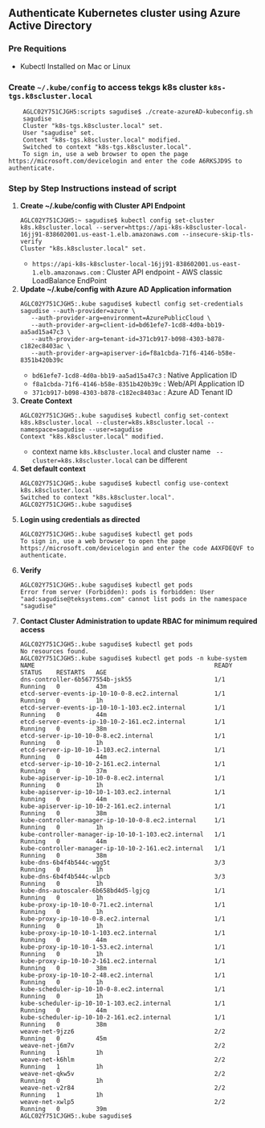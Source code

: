 ##  Authenticate Kubernetes cluster using Azure Active Directory
### Pre Requitions
    
* Kubectl Installed on Mac or Linux 

### Create `~/.kube/config` to access tekgs k8s cluster `k8s-tgs.k8scluster.local`
```
    AGLC02Y751CJGH5:scripts sagudise$ ./create-azureAD-kubeconfig.sh
    sagudise
    Cluster "k8s-tgs.k8scluster.local" set.
    User "sagudise" set.
    Context "k8s-tgs.k8scluster.local" modified.
    Switched to context "k8s-tgs.k8scluster.local".
    To sign in, use a web browser to open the page https://microsoft.com/devicelogin and enter the code A6RKSJD9S to authenticate.
```

### Step by Step Instructions instead of script

1. **Create ~/.kube/config with Cluster API Endpoint**
    ```
    AGLC02Y751CJGH5:~ sagudise$ kubectl config set-cluster k8s.k8scluster.local --server=https://api-k8s-k8scluster-local-16jj91-838602001.us-east-1.elb.amazonaws.com --insecure-skip-tls-verify
    Cluster "k8s.k8scluster.local" set.
    ```
    * `https://api-k8s-k8scluster-local-16jj91-838602001.us-east-1.elb.amazonaws.com` : Cluster API endpoint - AWS classic LoadBalance EndPoint
1. **Update ~/.kube/config with Azure AD Application information**
    ```
    AGLC02Y751CJGH5:.kube sagudise$ kubectl config set-credentials sagudise --auth-provider=azure \
       --auth-provider-arg=environment=AzurePublicCloud \
       --auth-provider-arg=client-id=bd61efe7-1cd8-4d0a-bb19-aa5ad15a47c3 \
       --auth-provider-arg=tenant-id=371cb917-b098-4303-b878-c182ec8403ac \
       --auth-provider-arg=apiserver-id=f8a1cbda-71f6-4146-b58e-8351b420b39c
    ```
    * `bd61efe7-1cd8-4d0a-bb19-aa5ad15a47c3` : Native Application ID
    * `f8a1cbda-71f6-4146-b58e-8351b420b39c` : Web/API Application ID
    * `371cb917-b098-4303-b878-c182ec8403ac` : Azure AD Tenant ID
1. **Create Context**
    ```
    AGLC02Y751CJGH5:.kube sagudise$ kubectl config set-context k8s.k8scluster.local --cluster=k8s.k8scluster.local --namespace=sagudise --user=sagudise
    Context "k8s.k8scluster.local" modified.
    ```
    * context name `k8s.k8scluster.local` and cluster name  ` --cluster=k8s.k8scluster.local` can be different
1. **Set default context**
    ```
    AGLC02Y751CJGH5:.kube sagudise$ kubectl config use-context k8s.k8scluster.local
    Switched to context "k8s.k8scluster.local".
    AGLC02Y751CJGH5:.kube sagudise$
    ```
1. **Login using credentials as directed**
    ```
    AGLC02Y751CJGH5:.kube sagudise$ kubectl get pods
    To sign in, use a web browser to open the page https://microsoft.com/devicelogin and enter the code A4XFDEQVF to authenticate.
    ```
1. **Verify**
    ```
    AGLC02Y751CJGH5:.kube sagudise$ kubectl get pods
    Error from server (Forbidden): pods is forbidden: User "aad:sagudise@teksystems.com" cannot list pods in the namespace "sagudise"
1. **Contact Cluster Administration to update RBAC for minimum required access**
    ```
    AGLC02Y751CJGH5:.kube sagudise$ kubectl get pods
    No resources found.
    AGLC02Y751CJGH5:.kube sagudise$ kubectl get pods -n kube-system
    NAME                                                  READY   STATUS    RESTARTS   AGE
    dns-controller-6b5677554b-jsk55                       1/1     Running   0          43m
    etcd-server-events-ip-10-10-0-8.ec2.internal          1/1     Running   0          1h
    etcd-server-events-ip-10-10-1-103.ec2.internal        1/1     Running   0          44m
    etcd-server-events-ip-10-10-2-161.ec2.internal        1/1     Running   0          38m
    etcd-server-ip-10-10-0-8.ec2.internal                 1/1     Running   0          1h
    etcd-server-ip-10-10-1-103.ec2.internal               1/1     Running   0          44m
    etcd-server-ip-10-10-2-161.ec2.internal               1/1     Running   0          37m
    kube-apiserver-ip-10-10-0-8.ec2.internal              1/1     Running   0          1h
    kube-apiserver-ip-10-10-1-103.ec2.internal            1/1     Running   0          44m
    kube-apiserver-ip-10-10-2-161.ec2.internal            1/1     Running   0          38m
    kube-controller-manager-ip-10-10-0-8.ec2.internal     1/1     Running   0          1h
    kube-controller-manager-ip-10-10-1-103.ec2.internal   1/1     Running   0          44m
    kube-controller-manager-ip-10-10-2-161.ec2.internal   1/1     Running   0          38m
    kube-dns-6b4f4b544c-wgg5t                             3/3     Running   0          1h
    kube-dns-6b4f4b544c-wlpcb                             3/3     Running   0          1h
    kube-dns-autoscaler-6b658bd4d5-lgjcg                  1/1     Running   0          1h
    kube-proxy-ip-10-10-0-71.ec2.internal                 1/1     Running   0          1h
    kube-proxy-ip-10-10-0-8.ec2.internal                  1/1     Running   0          1h
    kube-proxy-ip-10-10-1-103.ec2.internal                1/1     Running   0          44m
    kube-proxy-ip-10-10-1-53.ec2.internal                 1/1     Running   0          1h
    kube-proxy-ip-10-10-2-161.ec2.internal                1/1     Running   0          38m
    kube-proxy-ip-10-10-2-48.ec2.internal                 1/1     Running   0          1h
    kube-scheduler-ip-10-10-0-8.ec2.internal              1/1     Running   0          1h
    kube-scheduler-ip-10-10-1-103.ec2.internal            1/1     Running   0          44m
    kube-scheduler-ip-10-10-2-161.ec2.internal            1/1     Running   0          38m
    weave-net-9jzz6                                       2/2     Running   0          45m
    weave-net-j6m7v                                       2/2     Running   1          1h
    weave-net-k6hlm                                       2/2     Running   1          1h
    weave-net-qkw5v                                       2/2     Running   0          1h
    weave-net-v2r84                                       2/2     Running   1          1h
    weave-net-xwlp5                                       2/2     Running   0          39m
    AGLC02Y751CJGH5:.kube sagudise$
    ```